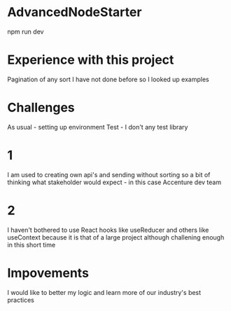 # AdvancedNodeStarter
npm run dev

# Experience with this project
Pagination of any sort I have not done before so I looked up examples

# Challenges
As usual - setting up environment
Test - I don't any test library

# 1
I am used to creating own api's and sending without sorting so a bit of thinking what stakeholder would expect - in this case Accenture dev team

# 2
I haven't bothered to use React hooks like useReducer and others like useContext because it is that of a large project although challening enough in this short time

# Impovements
I would like to better my logic and learn more of our industry's best practices
